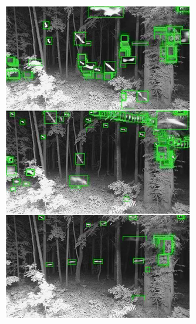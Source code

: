 ![20200608-222655-225700](in/20200608/20200608-222655-225700_0_.jpg)
![20200608-225705-232710](in/20200608/20200608-225705-232710_0_.jpg)
![20200608-232715-235720](in/20200608/20200608-232715-235720_0_.jpg)
